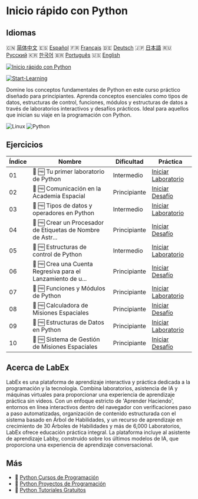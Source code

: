 # Inicio rápido con Python

## Idiomas

🇨🇳 [简体中文](README_zh.md) 🇪🇸 [Español](README_es.md) 🇫🇷 [Français](README_fr.md) 🇩🇪 [Deutsch](README_de.md) 🇯🇵 [日本語](README_ja.md) 🇷🇺 [Русский](README_ru.md) 🇰🇷 [한국어](README_ko.md) 🇧🇷 [Português](README_pt.md) 🇺🇸 [English](README.md) 

[![Inicio rápido con Python](https://cover-creator.labex.io/quick-start-with-python.png?lang=es)](https://labex.io/es/courses/quick-start-with-python)

[![Start-Learning](https://img.shields.io/badge/Start-Learning-whitesmoke?style=for-the-badge)](https://labex.io/es/courses/quick-start-with-python)

Domine los conceptos fundamentales de Python en este curso práctico diseñado para principiantes. Aprenda conceptos esenciales como tipos de datos, estructuras de control, funciones, módulos y estructuras de datos a través de laboratorios interactivos y desafíos prácticos. Ideal para aquellos que inician su viaje en la programación con Python.

![Linux](https://img.shields.io/badge/Linux-whitesmoke?style=for-the-badge&logo=linux)
![Python](https://img.shields.io/badge/Python-whitesmoke?style=for-the-badge&logo=python)


## Ejercicios

|   Índice | Nombre                                                      | Dificultad   | Práctica                                                                                                                         |
|----------|-------------------------------------------------------------|--------------|----------------------------------------------------------------------------------------------------------------------------------|
|       01 | 📖 🆓 Tu primer laboratorio de Python                       | Intermedio   | <a target='_blank' href='https://labex.io/es/tutorials/python-your-first-python-lab-270256'>Iniciar Laboratorio</a>              |
|       02 | 🎯 🆓 Comunicación en la Academia Espacial                  | Principiante | <a target='_blank' href='https://labex.io/es/tutorials/python-space-academy-communication-393069'>Iniciar Desafío</a>            |
|       03 | 📖 🆓 Tipos de datos y operadores en Python                 | Intermedio   | <a target='_blank' href='https://labex.io/es/tutorials/python-python-data-types-and-operators-393077'>Iniciar Laboratorio</a>    |
|       04 | 🎯 🆓 Crear un Procesador de Etiquetas de Nombre de Astr... | Principiante | <a target='_blank' href='https://labex.io/es/tutorials/python-create-an-astronaut-name-tag-processor-393083'>Iniciar Desafío</a> |
|       05 | 📖 🆓 Estructuras de control de Python                      | Intermedio   | <a target='_blank' href='https://labex.io/es/tutorials/python-python-control-structures-393123'>Iniciar Laboratorio</a>          |
|       06 | 🎯 🆓 Crea una Cuenta Regresiva para el Lanzamiento de u... | Principiante | <a target='_blank' href='https://labex.io/es/tutorials/python-create-a-rocket-launch-countdown-393128'>Iniciar Desafío</a>       |
|       07 | 📖 🆓 Funciones y Módulos de Python                         | Principiante | <a target='_blank' href='https://labex.io/es/tutorials/python-python-functions-and-modules-393141'>Iniciar Laboratorio</a>       |
|       08 | 🎯 🆓 Calculadora de Misiones Espaciales                    | Principiante | <a target='_blank' href='https://labex.io/es/tutorials/python-space-mission-calculator-393156'>Iniciar Desafío</a>               |
|       09 | 📖 🆓 Estructuras de Datos en Python                        | Principiante | <a target='_blank' href='https://labex.io/es/tutorials/python-python-data-structures-393168'>Iniciar Laboratorio</a>             |
|       10 | 🎯 🆓 Sistema de Gestión de Misiones Espaciales             | Principiante | <a target='_blank' href='https://labex.io/es/tutorials/python-space-mission-management-system-393176'>Iniciar Desafío</a>        |

## Acerca de LabEx

LabEx es una plataforma de aprendizaje interactiva y práctica dedicada a la programación y la tecnología. Combina laboratorios, asistencia de IA y máquinas virtuales para proporcionar una experiencia de aprendizaje práctica sin videos. Con un enfoque estricto de 'Aprender Haciendo', entornos en línea interactivos dentro del navegador con verificaciones paso a paso automatizadas, organización de contenido estructurada con el sistema basado en Árbol de Habilidades, y un recurso de aprendizaje en crecimiento de 30 Árboles de Habilidades y más de 6,000 Laboratorios, LabEx ofrece educación práctica integral. La plataforma incluye al asistente de aprendizaje Labby, construido sobre los últimos modelos de IA, que proporciona una experiencia de aprendizaje conversacional.

## Más

- 🔗 [Python Cursos de Programación](https://github.com/labex-labs/awesome-programming-courses)
- 🔗 [Python Proyectos de Programación](https://github.com/labex-labs/awesome-programming-projects)
- 🔗 [Python Tutoriales Gratuitos](https://github.com/labex-labs/python-free-tutorials)

